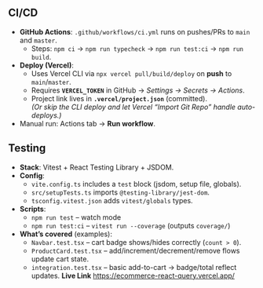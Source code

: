## CI/CD

- **GitHub Actions**: `.github/workflows/ci.yml` runs on pushes/PRs to `main` and `master`.
  - Steps: `npm ci` → `npm run typecheck` → `npm run test:ci` → `npm run build`.
- **Deploy (Vercel)**:
  - Uses Vercel CLI via `npx vercel pull/build/deploy` on **push** to `main`/`master`.
  - Requires **`VERCEL_TOKEN`** in GitHub → *Settings → Secrets → Actions*.
  - Project link lives in **`.vercel/project.json`** (committed).  
    *(Or skip the CLI deploy and let Vercel “Import Git Repo” handle auto-deploys.)*
- Manual run: Actions tab → **Run workflow**.

## Testing

- **Stack**: Vitest + React Testing Library + JSDOM.
- **Config**:
  - `vite.config.ts` includes a `test` block (jsdom, setup file, globals).
  - `src/setupTests.ts` imports `@testing-library/jest-dom`.
  - `tsconfig.vitest.json` adds `vitest/globals` types.
- **Scripts**:
  - `npm run test` – watch mode
  - `npm run test:ci` – `vitest run --coverage` (outputs `coverage/`)
- **What’s covered** (examples):
  - `Navbar.test.tsx` – cart badge shows/hides correctly (`count > 0`).
  - `ProductCard.test.tsx` – add/increment/decrement/remove flows update cart state.
  - `integration.test.tsx` – basic add-to-cart → badge/total reflect updates.
  **Live Link**
  https://ecommerce-react-query.vercel.app/
